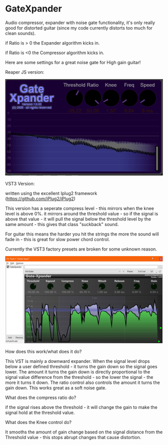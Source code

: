 # GateXpander
Audio compressor, expander with noise gate functionality, it's only really good for distorted guitar (since my code currently distorts too much for clean sounds).

if Ratio is > 0 the Expander algorithm kicks in.

if Ratio is <0 the Compressor algorithm kicks in.

Here are some settings for a great noise gate for High gain guitar!

Reaper JS version:

![](./Images/GateExpander.png)


VST3 Version:

written using the excellent Iplug2 framework  (https://github.com/iPlug2/iPlug2)

This version has a seperate compress level - this mirrors when the knee level is above 0%.
it mirrors around the threshold value - so if the signal is above that value - it will pull the signal below the threshold level
by the same amount  - this gives that class "suckback" sound.

For guitar this means the harder you hit the strings the more the sound will fade in - this is great for slow power chord control.

Currently the VST3 factory presets are broken for some unknown reason.

![](./Images/GateExpanderVst3.png)


How does this work/what does it do?


This VST is mainly a downward expander. When the signal level drops below a user defined threshold - it turns the gain down so the signal goes lower. The amount it turns the gain down is directly proportional to the signal value difference from the threshold - so the lower the signal - the more it turns it down. The ratio control also controls the amount it turns the gain down. This works great as a soft noise gate.

What does the compress ratio do?

if the signal rises above the threshold - it will change the gain to make the signal hold at the threshold value.

What does the Knee control do?

It smooths the amount of gain change based on the signal distance from the Threshold value - this stops abrupt changes that cause distortion.



